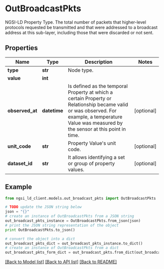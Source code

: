 # OutBroadcastPkts

NGSI-LD Property Type. The total number of packets that higher-level protocols requested be transmitted and that were addressed to a broadcast address at this sub-layer, including those that were discarded or not sent. 

## Properties
Name | Type | Description | Notes
------------ | ------------- | ------------- | -------------
**type** | **str** | Node type.  | 
**value** | **int** |  | 
**observed_at** | **datetime** | Is defined as the temporal Property at which a certain Property or Relationship became valid or was observed. For example, a temperature Value was measured by the sensor at this point in time.  | [optional] 
**unit_code** | **str** | Property Value&#39;s unit code.  | [optional] 
**dataset_id** | **str** | It allows identifying a set or group of property values.  | [optional] 

## Example

```python
from ngsi_ld_client.models.out_broadcast_pkts import OutBroadcastPkts

# TODO update the JSON string below
json = "{}"
# create an instance of OutBroadcastPkts from a JSON string
out_broadcast_pkts_instance = OutBroadcastPkts.from_json(json)
# print the JSON string representation of the object
print OutBroadcastPkts.to_json()

# convert the object into a dict
out_broadcast_pkts_dict = out_broadcast_pkts_instance.to_dict()
# create an instance of OutBroadcastPkts from a dict
out_broadcast_pkts_form_dict = out_broadcast_pkts.from_dict(out_broadcast_pkts_dict)
```
[[Back to Model list]](../README.md#documentation-for-models) [[Back to API list]](../README.md#documentation-for-api-endpoints) [[Back to README]](../README.md)


